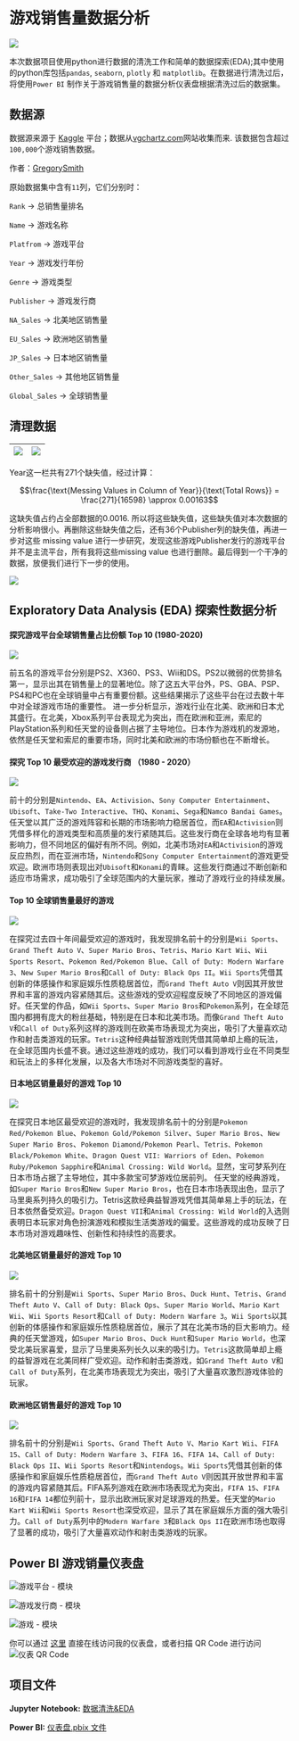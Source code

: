 # 游戏销售量数据分析

![](https://user-images.githubusercontent.com/74038190/212745723-c7c386dc-108c-4a50-9c76-0f90afb2c0fa.gif)

本次数据项目使用python进行数据的清洗工作和简单的数据探索(EDA);其中使用的python库包括`pandas`, `seaborn`, `plotly` 和 `matplotlib`。在数据进行清洗过后，将使用`Power BI` 制作关于游戏销售量的数据分析仪表盘根据清洗过后的数据集。

## 数据源
数据源来源于 [Kaggle](https://www.kaggle.com/datasets/gregorut/videogamesales) 平台；数据从[vgchartz.com](vgchartz.com)网站收集而来. 该数据包含超过`100,000`个游戏销售数据。

作者：[GregorySmith](https://www.kaggle.com/gregorut)

原始数据集中含有`11`列，它们分别时：

`Rank` $\to$ 总销售量排名

`Name` $\to$ 游戏名称

`Platfrom` $\to$ 游戏平台

`Year` $\to$ 游戏发行年份

`Genre` $\to$ 游戏类型

`Publisher` $\to$ 游戏发行商

`NA_Sales` $\to$ 北美地区销售量

`EU_Sales` $\to$ 欧洲地区销售量

`JP_Sales` $\to$ 日本地区销售量

`Other_Sales` $\to$ 其他地区销售量

`Global_Sales` $\to$ 全球销售量

## 清理数据

![](https://github.com/HLeoF/VideoGameSales-DataAnalysis/blob/main/img/1.jpg)|![](https://github.com/HLeoF/VideoGameSales-DataAnalysis/blob/main/img/2.jpg)
---|---


Year这一栏共有271个缺失值，经过计算：

$$\frac{\text{Messing Values in Column of Year}}{\text{Total Rows}} = \frac{271}{16598} \approx 0.00163$$

这缺失值占约占全部数据的0.0016. 所以将这些缺失值，这些缺失值对本次数据的分析影响很小。再删除这些缺失值之后，还有36个Publisher列的缺失值，再进一步对这些 missing value 进行一步研究，发现这些游戏Publisher发行的游戏平台并不是主流平台，所有我将这些missing value 也进行删除。最后得到一个干净的数据，放便我们进行下一步的使用。

![](https://github.com/HLeoF/VideoGameSales-DataAnalysis/blob/main/img/3.jpg)

## Exploratory Data Analysis (EDA) 探索性数据分析

#### 探究游戏平台全球销售量占比份额 Top 10 (1980-2020)

![](https://github.com/HLeoF/VideoGameSales-DataAnalysis/blob/main/img/4.png)

前五名的游戏平台分别是PS2、X360、PS3、Wii和DS。PS2以微弱的优势排名第一，显示出其在销售量上的显著地位。除了这五大平台外，PS、GBA、PSP、PS4和PC也在全球销量中占有重要份额。这些结果揭示了这些平台在过去数十年中对全球游戏市场的重要性。 进一步分析显示，游戏行业在北美、欧洲和日本尤其盛行。在北美，Xbox系列平台表现尤为突出，而在欧洲和亚洲，索尼的PlayStation系列和任天堂的设备则占据了主导地位。日本作为游戏机的发源地，依然是任天堂和索尼的重要市场，同时北美和欧洲的市场份额也在不断增长。

#### 探究 Top 10 最受欢迎的游戏发行商 （1980 - 2020）

![](https://github.com/HLeoF/VideoGameSales-DataAnalysis/blob/main/img/5.png)

 前十的分别是`Nintendo`、`EA`、`Activision`、`Sony Computer Entertainment`、`Ubisoft`、`Take-Two Interactive`、`THQ`、`Konami`、`Sega`和`Namco Bandai Games`。任天堂以其广泛的游戏阵容和长期的市场影响力稳居首位，而`EA`和`Activision`则凭借多样化的游戏类型和高质量的发行紧随其后。这些发行商在全球各地均有显著影响力，但不同地区的偏好有所不同。例如，北美市场对`EA`和`Activision`的游戏反应热烈，而在亚洲市场，`Nintendo`和`Sony Computer Entertainment`的游戏更受欢迎。欧洲市场则表现出对`Ubisoft`和`Konami`的青睐。这些发行商通过不断创新和适应市场需求，成功吸引了全球范围内的大量玩家，推动了游戏行业的持续发展。

 #### Top 10 全球销售量最好的游戏

![](https://github.com/HLeoF/VideoGameSales-DataAnalysis/blob/main/img/6.png)

 在探究过去四十年间最受欢迎的游戏时，我发现排名前十的分别是`Wii Sports`、`Grand Theft Auto V`、`Super Mario Bros`、`Tetris`、`Mario Kart Wii`、`Wii Sports Resort`、`Pokemon Red/Pokemon Blue`、`Call of Duty: Modern Warfare 3`、`New Super Mario Bros`和`Call of Duty: Black Ops II`。`Wii Sports`凭借其创新的体感操作和家庭娱乐性质稳居首位，而`Grand Theft Auto V`则因其开放世界和丰富的游戏内容紧随其后。这些游戏的受欢迎程度反映了不同地区的游戏偏好。任天堂的作品，如`Wii Sports`、`Super Mario Bros`和`Pokemon`系列，在全球范围内都拥有庞大的粉丝基础，特别是在日本和北美市场。而像`Grand Theft Auto V`和`Call of Duty`系列这样的游戏则在欧美市场表现尤为突出，吸引了大量喜欢动作和射击类游戏的玩家。`Tetris`这种经典益智游戏则凭借其简单却上瘾的玩法，在全球范围内长盛不衰。通过这些游戏的成功，我们可以看到游戏行业在不同类型和玩法上的多样化发展，以及各大市场对不同游戏类型的喜好。

 #### 日本地区销量最好的游戏 Top 10
 
![](https://github.com/HLeoF/VideoGameSales-DataAnalysis/blob/main/img/7.png)

 在探究日本地区最受欢迎的游戏时，我发现排名前十的分别是`Pokemon Red/Pokemon Blue`、`Pokemon Gold/Pokemon Silver`、`Super Mario Bros`、`New Super Mario Bros`、`Pokemon Diamond/Pokemon Pearl`、`Tetris、Pokemon Black/Pokemon White`、`Dragon Quest VII: Warriors of Eden`、`Pokemon Ruby/Pokemon Sapphire`和`Animal Crossing: Wild World`。显然，宝可梦系列在日本市场占据了主导地位，其中多款宝可梦游戏位居前列。 任天堂的经典游戏，如`Super Mario Bros`和`New Super Mario Bros`，也在日本市场表现出色，显示了马里奥系列持久的吸引力。Tetris这款经典益智游戏凭借其简单易上手的玩法，在日本依然备受欢迎。`Dragon Quest VII`和`Animal Crossing: Wild World`的入选则表明日本玩家对角色扮演游戏和模拟生活类游戏的偏爱。这些游戏的成功反映了日本市场对游戏趣味性、创新性和持续性的高要求。

#### 北美地区销量最好的游戏 Top 10

![](https://github.com/HLeoF/VideoGameSales-DataAnalysis/blob/main/img/8.png)

排名前十的分别是`Wii Sports`、`Super Mario Bros`、`Duck Hunt`、`Tetris`、`Grand Theft Auto V`、`Call of Duty: Black Ops`、`Super Mario World`、`Mario Kart Wii`、`Wii Sports Resort`和`Call of Duty: Modern Warfare 3`。`Wii Sports`以其创新的体感操作和家庭娱乐性质稳居首位，展示了其在北美市场的巨大影响力。经典的任天堂游戏，如`Super Mario Bros`、`Duck Hunt`和`Super Mario World`，也深受北美玩家喜爱，显示了马里奥系列长久以来的吸引力。`Tetris`这款简单却上瘾的益智游戏在北美同样广受欢迎。动作和射击类游戏，如`Grand Theft Auto V`和`Call of Duty`系列，在北美市场表现尤为突出，吸引了大量喜欢激烈游戏体验的玩家。

#### 欧洲地区销售最好的游戏 Top 10

![](https://github.com/HLeoF/VideoGameSales-DataAnalysis/blob/main/img/9.png)

排名前十的分别是`Wii Sports`、`Grand Theft Auto V`、`Mario Kart Wii`、`FIFA 15`、`Call of Duty: Modern Warfare 3`、`FIFA 16`、`FIFA 14`、`Call of Duty: Black Ops II`、`Wii Sports Resort`和`Nintendogs`。`Wii Sports`凭借其创新的体感操作和家庭娱乐性质稳居首位，而`Grand Theft Auto V`则因其开放世界和丰富的游戏内容紧随其后。FIFA系列游戏在欧洲市场表现尤为突出，`FIFA 15`、`FIFA 16`和`FIFA 14`都位列前十，显示出欧洲玩家对足球游戏的热爱。任天堂的`Mario Kart Wii`和`Wii Sports Resort`也深受欢迎，显示了其在家庭娱乐方面的强大吸引力。`Call of Duty`系列中的`Modern Warfare 3`和`Black Ops II`在欧洲市场也取得了显著的成功，吸引了大量喜欢动作和射击类游戏的玩家。

## Power BI 游戏销量仪表盘


![[游戏平台 - 模块](https://app.powerbi.com/groups/me/reports/adc1a44e-eba8-44d8-8c6a-d81b811a6952/ReportSection)](https://github.com/HLeoF/VideoGameSales-DataAnalysis/blob/main/img/10.jpg)

![[游戏发行商 - 模块](https://app.powerbi.com/groups/me/reports/adc1a44e-eba8-44d8-8c6a-d81b811a6952/ReportSection4ba55bc9051839a90492)](https://github.com/HLeoF/VideoGameSales-DataAnalysis/blob/main/img/11.jpg)

![[游戏 - 模块](https://app.powerbi.com/groups/me/reports/adc1a44e-eba8-44d8-8c6a-d81b811a6952/ReportSection742c903e2c7508c3e3bd)](https://github.com/HLeoF/VideoGameSales-DataAnalysis/blob/main/img/12.jpg)


你可以通过 [这里](https://app.powerbi.com/groups/me/reports/adc1a44e-eba8-44d8-8c6a-d81b811a6952/ReportSection) 直接在线访问我的仪表盘，或者扫描 QR Code 进行访问 ![仪表 QR Code](https://github.com/HLeoF/VideoGameSales-DataAnalysis/blob/main/img/13.jpeg)


## 项目文件

**Jupyter Notebook:** [数据清洗&EDA](https://github.com/HLeoF/VideoGameSales-DataAnalysis/blob/main/VGSales-DataAnalysis.ipynb)

**Power BI:** [仪表盘.pbix 文件](https://github.com/HLeoF/VideoGameSales-DataAnalysis/blob/main/vgboard.pbix)

